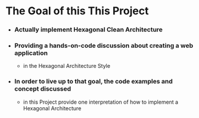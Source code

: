# The Goal of this This Project

- ### Actually implement Hexagonal Clean Architecture
- ### Providing a hands-on-code discussion about creating a web application 
    - in the Hexagonal Architecture Style
- ### In order to live up to that goal, the code examples and concept discussed 
  - in this Project provide one interpretation of how to implement a Hexagonal 
    Architecture